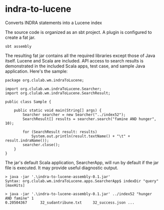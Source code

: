 # indra-to-lucene
Converts INDRA statements into a Lucene index

The source code is organized as an sbt project.  A plugin is configured to create a fat jar.
```
sbt assembly
```

The resulting fat jar contains all the required libraries except those of Java itself.  Lucene and Scala are included.  API access to search results is demonstrated in the included Scala apps, test case, and sample Java application.  Here's the sample:
```
package org.clulab.wm.indraToLucene;

import org.clulab.wm.indraToLucene.Searcher;
import org.clulab.wm.indraToLucene.SearchResult;

public class Sample {

	public static void main(String[] args) {
		Searcher searcher = new Searcher("../index52");
		SearchResult[] results = searcher.search("famine AND hunger", 10);

		for (SearchResult result: results)
			System.out.println(result.textName() + "\t" + result.indraName());
		searcher.close();
	}
}
```

The jar's default Scala application, SearcherApp, will run by default if the jar file is executed.  It may provide useful diagnostic output.
```
> java -jar '.\indra-to-lucene-assembly-0.1.jar'
Syntax: org.clulab.wm.indraToLucene.apps.SearcherApp$ indexDir "query" [maxHits]

> java -jar '.\indra-to-lucene-assembly-0.1.jar' ../index52 "hunger AND famine" 1
0.20504367      32_sudantribune.txt     32_success.json ...
```
